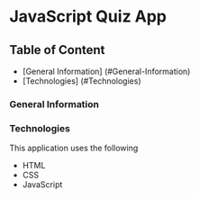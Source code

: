 # JavaScript Quiz App

## Table of Content
* [General Information] (#General-Information)
* [Technologies] (#Technologies)

### General Information




### Technologies
This application uses the following
* HTML
* CSS 
* JavaScript